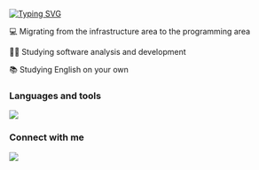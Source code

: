 

[![Typing SVG](https://readme-typing-svg.herokuapp.com?font=Fira+Code&pause=1000&width=435&lines=Hello!+My+name+is+Lucas+%F0%9F%96%96)](https://git.io/typing-svg)


💻 Migrating from the infrastructure area to the programming area 

🧑‍🎓 Studying software analysis and development 

📚 Studying English on your own 
 
</div>

<div>
  <h3 >Languages and tools </h3>
  <a href="https://skillicons.dev"> <img src="https://skillicons.dev/icons?i=html,css,js,mysql,git,github,linux"/></a>
</div>

<div>
 <h3 > Connect with me </h3>
  <a href="https://www.linkedin.com/in/lucas-vicente-564244174/" tang="_blank"> <img src = "https://img.shields.io/badge/LinkedIn-0077B5?style=for-the-badge&logo=linkedin&logoColor=white" tang="_blank" </img>  </a>
 
 </div>
